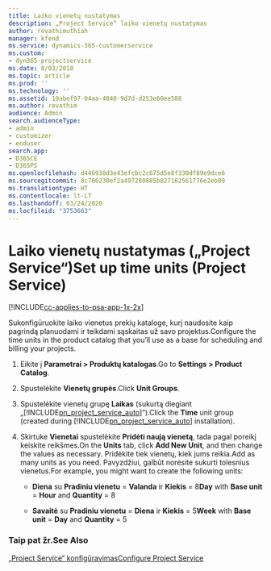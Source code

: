 ```yaml
---
title: Laiko vienetų nustatymas
description: „Project Service“ laiko vienetų nustatymas
author: revathimuthiah
manager: kfend
ms.service: dynamics-365-customerservice
ms.custom:
- dyn365-projectservice
ms.date: 8/03/2018
ms.topic: article
ms.prod: ''
ms.technology: ''
ms.assetid: 19abef97-04aa-4040-9d7d-d253e60ee588
ms.author: revathim
audience: Admin
search.audienceType:
- admin
- customizer
- enduser
search.app:
- D365CE
- D365PS
ms.openlocfilehash: d446938d3e43efcbc2c675d5e8f330df89e9dce6
ms.sourcegitcommit: 8c786230ef2a497280885b827162561776e2eb00
ms.translationtype: HT
ms.contentlocale: lt-LT
ms.lasthandoff: 03/24/2020
ms.locfileid: "3753663"
---
```

# <a name="set-up-time-units-project-service"></a><span data-ttu-id="2e962-103">Laiko vienetų nustatymas („Project Service“)</span><span class="sxs-lookup"><span data-stu-id="2e962-103">Set up time units (Project Service)</span></span>

[!INCLUDE[cc-applies-to-psa-app-1x-2x](../includes/cc-applies-to-psa-app-1x-2x.md)]

<span data-ttu-id="2e962-104">Sukonfigūruokite laiko vienetus prekių kataloge, kurį naudosite kaip pagrindą planuodami ir teikdami sąskaitas už savo projektus.</span><span class="sxs-lookup"><span data-stu-id="2e962-104">Configure the time units in the product catalog that you’ll use as a base for scheduling and billing your projects.</span></span>  
  
1. <span data-ttu-id="2e962-105">Eikite į **Parametrai > Produktų katalogas**.</span><span class="sxs-lookup"><span data-stu-id="2e962-105">Go to **Settings > Product Catalog**.</span></span>  
  
2. <span data-ttu-id="2e962-106">Spustelėkite **Vienetų grupės**.</span><span class="sxs-lookup"><span data-stu-id="2e962-106">Click **Unit Groups**.</span></span>  
  
3. <span data-ttu-id="2e962-107">Spustelėkite vienetų grupę **Laikas** (sukurtą diegiant „[!INCLUDE[pn_project_service_auto](../includes/pn-project-service-auto.md)]“).</span><span class="sxs-lookup"><span data-stu-id="2e962-107">Click the **Time** unit group (created during [!INCLUDE[pn_project_service_auto](../includes/pn-project-service-auto.md)] installation).</span></span>  
  
4. <span data-ttu-id="2e962-108">Skirtuke **Vienetai** spustelėkite **Pridėti naują vienetą**, tada pagal poreikį keiskite reikšmes.</span><span class="sxs-lookup"><span data-stu-id="2e962-108">On the **Units** tab, click **Add New Unit**, and then change the values as necessary.</span></span> <span data-ttu-id="2e962-109">Pridėkite tiek vienetų, kiek jums reikia.</span><span class="sxs-lookup"><span data-stu-id="2e962-109">Add as many units as you need.</span></span> <span data-ttu-id="2e962-110">Pavyzdžiui, galbūt norėsite sukurti tolesnius vienetus.</span><span class="sxs-lookup"><span data-stu-id="2e962-110">For example, you might want to create the following units:</span></span>  
  
   - <span data-ttu-id="2e962-111">**Diena** su **Pradiniu vienetu** = **Valanda** ir **Kiekis** = 8</span><span class="sxs-lookup"><span data-stu-id="2e962-111">**Day** with **Base unit** = **Hour** and **Quantity** = 8</span></span>  
  
   - <span data-ttu-id="2e962-112">**Savaitė** su **Pradiniu vienetu** = **Diena** ir **Kiekis** = 5</span><span class="sxs-lookup"><span data-stu-id="2e962-112">**Week** with **Base unit** = **Day** and **Quantity** = 5</span></span>  
  
### <a name="see-also"></a><span data-ttu-id="2e962-113">Taip pat žr.</span><span class="sxs-lookup"><span data-stu-id="2e962-113">See Also</span></span>  
 [<span data-ttu-id="2e962-114">„Project Service“ konfigūravimas</span><span class="sxs-lookup"><span data-stu-id="2e962-114">Configure Project Service</span></span>](../project-service/configure.md)

